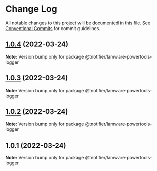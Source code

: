# Change Log

All notable changes to this project will be documented in this file.
See [Conventional Commits](https://conventionalcommits.org) for commit guidelines.

## [1.0.4](https://github.com/tnotifier/lamware/compare/@tnotifier/lamware-powertools-logger@1.0.3...@tnotifier/lamware-powertools-logger@1.0.4) (2022-03-24)

**Note:** Version bump only for package @tnotifier/lamware-powertools-logger





## [1.0.3](https://github.com/tnotifier/lamware/compare/@tnotifier/lamware-powertools-logger@1.0.2...@tnotifier/lamware-powertools-logger@1.0.3) (2022-03-24)

**Note:** Version bump only for package @tnotifier/lamware-powertools-logger





## [1.0.2](https://github.com/tnotifier/lamware/compare/@tnotifier/lamware-powertools-logger@1.0.1...@tnotifier/lamware-powertools-logger@1.0.2) (2022-03-24)

**Note:** Version bump only for package @tnotifier/lamware-powertools-logger





## 1.0.1 (2022-03-24)

**Note:** Version bump only for package @tnotifier/lamware-powertools-logger
